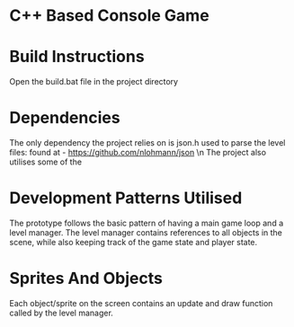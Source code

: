 ﻿# C++ Based Console Game
# Build Instructions
Open the build.bat file in the project directory
# Dependencies
The only dependency the project relies on is json.h used to parse the level files: found at - https://github.com/nlohmann/json \n
The project also utilises some of the 
# Development Patterns Utilised
The prototype follows the basic pattern of having a main game loop and a level manager.
The level manager contains references to all objects in the scene, while also keeping track of the game state and player state.
# Sprites And Objects
Each object/sprite on the screen contains an update and draw function called by the level manager.
